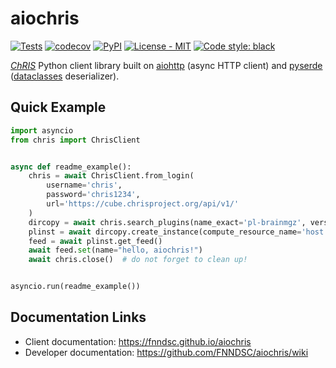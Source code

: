 # aiochris

[![Tests](https://github.com/FNNDSC/aiochris/actions/workflows/test.yml/badge.svg)](https://github.com/FNNDSC/chris_plugin/actions/workflows/test.yml)
[![codecov](https://codecov.io/gh/FNNDSC/aiochris/branch/master/graph/badge.svg?token=48EEYZ3PUU)](https://codecov.io/gh/FNNDSC/aiochris)
[![PyPI](https://img.shields.io/pypi/v/aiochris)](https://pypi.org/project/aiochris/)
[![License - MIT](https://img.shields.io/pypi/l/aiochris)](https://github.com/FNNDSC/aiochris/blob/master/LICENSE)
[![Code style: black](https://img.shields.io/badge/code%20style-black-000000.svg)](https://github.com/psf/black)

[_ChRIS_](https://chrisproject.org) Python client library built on
[aiohttp](https://github.com/aio-libs/aiohttp) (async HTTP client) and
[pyserde](https://github.com/yukinarit/pyserde)
([dataclasses](https://docs.python.org/3/library/dataclasses.html) deserializer).

## Quick Example

```python
import asyncio
from chris import ChrisClient


async def readme_example():
    chris = await ChrisClient.from_login(
        username='chris',
        password='chris1234',
        url='https://cube.chrisproject.org/api/v1/'
    )
    dircopy = await chris.search_plugins(name_exact='pl-brainmgz', version='2.0.3').get_only()
    plinst = await dircopy.create_instance(compute_resource_name='host')
    feed = await plinst.get_feed()
    await feed.set(name="hello, aiochris!")
    await chris.close()  # do not forget to clean up!


asyncio.run(readme_example())
```

## Documentation Links

- Client documentation: https://fnndsc.github.io/aiochris
- Developer documentation: https://github.com/FNNDSC/aiochris/wiki
